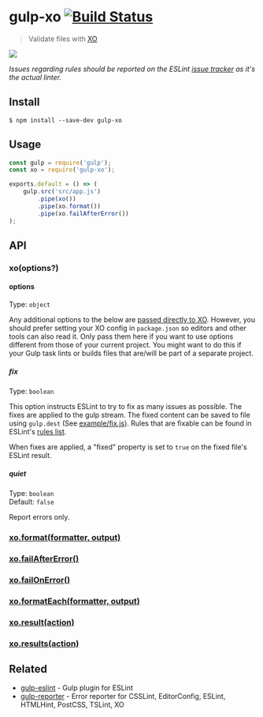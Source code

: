 # gulp-xo [![Build Status](https://travis-ci.com/xojs/gulp-xo.svg?branch=master)](https://travis-ci.com/github/xojs/gulp-xo)

> Validate files with [XO](https://github.com/xojs/xo)

![](screenshot.png)

*Issues regarding rules should be reported on the ESLint [issue tracker](https://github.com/eslint/eslint/issues) as it's the actual linter.*

## Install

```
$ npm install --save-dev gulp-xo
```

## Usage

```js
const gulp = require('gulp');
const xo = require('gulp-xo');

exports.default = () => (
	gulp.src('src/app.js')
		.pipe(xo())
		.pipe(xo.format())
		.pipe(xo.failAfterError())
);
```

## API

### xo(options?)

#### options

Type: `object`

Any additional options to the below are [passed directly to XO](https://github.com/xojs/xo/blob/master/readme.md#config). However, you should prefer setting your XO config in `package.json` so editors and other tools can also read it. Only pass them here if you want to use options different from those of your current project. You might want to do this if your Gulp task lints or builds files that are/will be part of a separate project.

##### fix

Type: `boolean`

This option instructs ESLint to try to fix as many issues as possible. The fixes are applied to the gulp stream. The fixed content can be saved to file using `gulp.dest` (See [example/fix.js](https://github.com/adametry/gulp-eslint/blob/master/example/fix.js)). Rules that are fixable can be found in ESLint's [rules list](https://eslint.org/docs/rules/).

When fixes are applied, a "fixed" property is set to `true` on the fixed file's ESLint result.

##### quiet

Type: `boolean`\
Default: `false`

Report errors only.

### [xo.format(formatter, output)](https://github.com/adametry/gulp-eslint/#eslintformatformatter-output)

### [xo.failAfterError()](https://github.com/adametry/gulp-eslint/#eslintfailaftererror)

### [xo.failOnError()](https://github.com/adametry/gulp-eslint/#eslintfailonerror)

### [xo.formatEach(formatter, output)](https://github.com/adametry/gulp-eslint/#eslintformateachformatter-output)

### [xo.result(action)](https://github.com/adametry/gulp-eslint/#eslintresultaction)

### [xo.results(action)](https://github.com/adametry/gulp-eslint/#eslintresultsaction)

## Related

- [gulp-eslint](https://github.com/adametry/gulp-eslint) - Gulp plugin for ESLint
- [gulp-reporter](https://github.com/gucong3000/gulp-reporter) - Error reporter for CSSLint, EditorConfig, ESLint, HTMLHint, PostCSS, TSLint, XO
